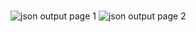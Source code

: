 #
 
![json output page 1](https://user-images.githubusercontent.com/127825022/232770473-4b055c5a-5015-43a7-85c7-901bf9cfe5da.png)
![json output page 2](https://user-images.githubusercontent.com/127825022/232770506-77694778-0d43-464a-a4f7-31e5febb8edb.png)
